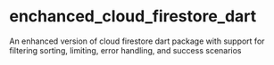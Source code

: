 # enchanced_cloud_firestore_dart
An enhanced version of cloud firestore dart package with support for filtering sorting, limiting, error handling, and success scenarios
